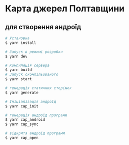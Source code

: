 # Карта джерел Полтавщини

## для створення андроїд

```bash
# Установка
$ yarn install

# Запуск в режимі розробки
$ yarn dev

# Компиляція сервера
$ yarn build
# Запуск скомпільованого
$ yarn start

# генерація статичних сторінок
$ yarn generate

# Ініціалізація андроїд
$ yarn cap_init

# генерація андроїд програми
$ yarn cap_android
$ yarn cap_sync

# відкритя андроїд програми
$ yarn cap_open
```

